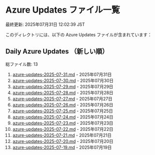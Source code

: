 # Azure Updates ファイル一覧

最終更新: 2025年07月31日 12:02:39 JST

このディレクトリには、以下の Azure Updates ファイルが含まれています：

## Daily Azure Updates （新しい順）

総ファイル数: 13

1. [azure-updates-2025-07-31.md](./azure-updates-2025-07-31.md) - 2025年07月31日
2. [azure-updates-2025-07-30.md](./azure-updates-2025-07-30.md) - 2025年07月30日
3. [azure-updates-2025-07-29.md](./azure-updates-2025-07-29.md) - 2025年07月29日
4. [azure-updates-2025-07-28.md](./azure-updates-2025-07-28.md) - 2025年07月28日
5. [azure-updates-2025-07-27.md](./azure-updates-2025-07-27.md) - 2025年07月27日
6. [azure-updates-2025-07-26.md](./azure-updates-2025-07-26.md) - 2025年07月26日
7. [azure-updates-2025-07-25.md](./azure-updates-2025-07-25.md) - 2025年07月25日
8. [azure-updates-2025-07-24.md](./azure-updates-2025-07-24.md) - 2025年07月24日
9. [azure-updates-2025-07-23.md](./azure-updates-2025-07-23.md) - 2025年07月23日
10. [azure-updates-2025-07-22.md](./azure-updates-2025-07-22.md) - 2025年07月22日
11. [azure-updates-2025-07-21.md](./azure-updates-2025-07-21.md) - 2025年07月21日
12. [azure-updates-2025-07-20.md](./azure-updates-2025-07-20.md) - 2025年07月20日
13. [azure-updates-2025-07-19.md](./azure-updates-2025-07-19.md) - 2025年07月19日
